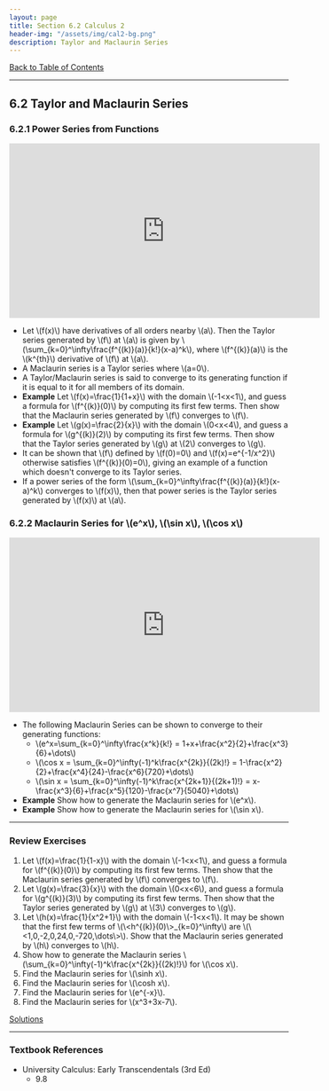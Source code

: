 ```yaml
---
layout: page
title: Section 6.2 Calculus 2
header-img: "/assets/img/cal2-bg.png"
description: Taylor and Maclaurin Series
---
```


[Back to Table of Contents](../..)

---

## 6.2 Taylor and Maclaurin Series

### 6.2.1 Power Series from Functions

<iframe width="560" height="315" src="https://www.youtube.com/embed/7zjUV_jDrL8" frameborder="0" allowfullscreen></iframe>

- Let \\(f(x)\\) have derivatives of all orders nearby \\(a\\). Then the
  Taylor series generated by \\(f\\) at \\(a\\) is given by
  \\(\sum_{k=0}^\infty\frac{f^{(k)}(a)}{k!}(x-a)^k\\),
  where \\(f^{(k)}(a)\\) is the \\(k^{th}\\) derivative of \\(f\\) at \\(a\\).
- A Maclaurin series is a Taylor series where \\(a=0\\).
- A Taylor/Maclaurin series is said to converge to its generating function if
  it is equal to it for all members of its domain.
- **Example** Let \\(f(x)=\frac{1}{1+x}\\) with the domain \\(-1<x<1\\),
  and guess a formula for
  \\(f^{(k)}(0)\\) by computing its first few terms. Then show that
  the Maclaurin series generated by \\(f\\) converges to \\(f\\).
- **Example** Let \\(g(x)=\frac{2}{x}\\) with the domain \\(0<x<4\\),
  and guess a formula for
  \\(g^{(k)}(2)\\) by computing its first few terms. Then show that
  the Taylor series generated by \\(g\\) at \\(2\\) converges to \\(g\\).
- It can be shown that \\(f\\) defined by \\(f(0)=0\\) and
  \\(f(x)=e^{-1/x^2}\\) otherwise
  satisfies \\(f^{(k)}(0)=0\\), giving an example
  of a function which doesn't converge to its Taylor series.
- If a power series of the form
  \\(\sum_{k=0}^\infty\frac{f^{(k)}(a)}{k!}(x-a)^k\\) converges to
  \\(f(x)\\), then that power series is the Taylor series generated by
  \\(f(x)\\) at \\(a\\).

### 6.2.2 Maclaurin Series for \\(e^x\\), \\(\\sin x\\), \\(\\cos x\\)

<iframe width="560" height="315" src="https://www.youtube.com/embed/D8g7uVFifTg" frameborder="0" allowfullscreen></iframe>

- The following Maclaurin Series can be shown to converge to their
  generating functions:
    - \\(e^x=\sum_{k=0}^\infty\frac{x^k}{k!}
      = 1+x+\frac{x^2}{2}+\frac{x^3}{6}+\dots\\)
    - \\(\cos x = \sum_{k=0}^\infty(-1)^k\frac{x^{2k}}{(2k)!}
      = 1-\frac{x^2}{2}+\frac{x^4}{24}-\frac{x^6}{720}+\dots\\)
    - \\(\sin x = \sum_{k=0}^\infty(-1)^k\frac{x^{2k+1}}{(2k+1)!}
      = x-\frac{x^3}{6}+\frac{x^5}{120}-\frac{x^7}{5040}+\dots\\)
- **Example** Show how to generate the Maclaurin series for \\(e^x\\).
- **Example** Show how to generate the Maclaurin series for \\(\sin x\\).

---

### Review Exercises

1.  Let \\(f(x)=\frac{1}{1-x}\\) with the domain \\(-1<x<1\\),
    and guess a formula for
    \\(f^{(k)}(0)\\) by computing its first few terms. Then show that
    the Maclaurin series generated by \\(f\\) converges to \\(f\\).
1.  Let \\(g(x)=\frac{3}{x}\\) with the domain \\(0<x<6\\),
    and guess a formula for
    \\(g^{(k)}(3)\\) by computing its first few terms. Then show that
    the Taylor series generated by \\(g\\) at \\(3\\) converges to \\(g\\).
1.  Let \\(h(x)=\frac{1}{x^2+1}\\) with the domain \\(-1<x<1\\).
    It may be shown that the first few terms of
    \\(\\<h^{(k)}(0)\\>\_{k=0}^\infty\\)
    are \\(\\<1,0,-2,0,24,0,-720,\dots\\>\\). Show that
    the Maclaurin series generated by \\(h\\) converges to \\(h\\).
1.  Show how to generate the Maclaurin series
    \\(\sum_{k=0}^\infty(-1)^k\frac{x^{2k}}{(2k)!}\\) for \\(\cos x\\).
1.  Find the Maclaurin series for \\(\sinh x\\).
1.  Find the Maclaurin series for \\(\cosh x\\).
1.  Find the Maclaurin series for \\(e^{-x}\\).
1.  Find the Maclaurin series for \\(x^3+3x-7\\).

[Solutions](/resources/calculus2/solutions/6.2.pdf)

---

### Textbook References

- University Calculus: Early Transcendentals (3rd Ed)
    - 9.8
